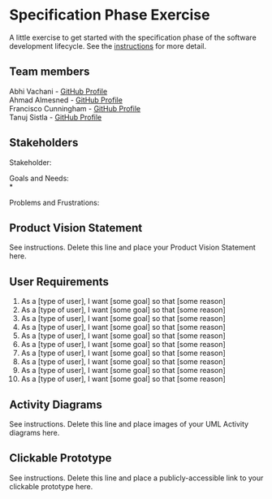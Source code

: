 # Specification Phase Exercise

A little exercise to get started with the specification phase of the software development lifecycle. See the [instructions](instructions.md) for more detail.

## Team members

Abhi Vachani - [GitHub Profile](https://github.com/avachani) <br>
Ahmad Almesned - [GitHub Profile](https://github.com/Ahmadhcs) <br>
Francisco Cunningham - [GitHub Profile](https://GitHub.com/fctico11) <br>
Tanuj Sistla - [GitHub Profile](https://github.com/tanuj123-cyber) <br>
  
## Stakeholders

Stakeholder:  <br>

Goals and Needs: <br>
* 

Problems and Frustrations: 

## Product Vision Statement

See instructions. Delete this line and place your Product Vision Statement here.

## User Requirements

1. As a [type of user], I want [some goal] so that [some reason] <br>
2. As a [type of user], I want [some goal] so that [some reason] <br>
3. As a [type of user], I want [some goal] so that [some reason] <br>
4. As a [type of user], I want [some goal] so that [some reason] <br>
5. As a [type of user], I want [some goal] so that [some reason] <br>
6. As a [type of user], I want [some goal] so that [some reason] <br>
7. As a [type of user], I want [some goal] so that [some reason] <br>
8. As a [type of user], I want [some goal] so that [some reason] <br>
9. As a [type of user], I want [some goal] so that [some reason] <br>
10. As a [type of user], I want [some goal] so that [some reason] <br>


## Activity Diagrams

See instructions. Delete this line and place images of your UML Activity diagrams here.

## Clickable Prototype

See instructions. Delete this line and place a publicly-accessible link to your clickable prototype here.

